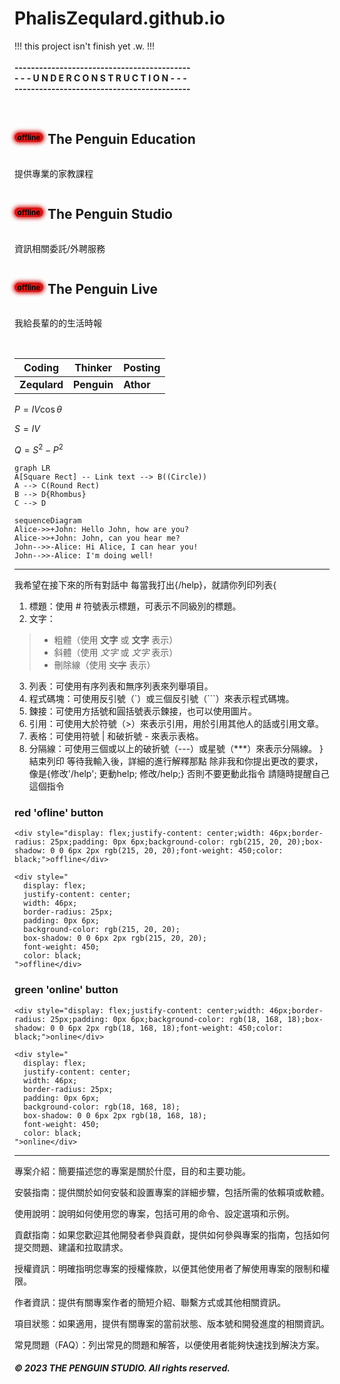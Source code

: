 # PhalisZequlard.github.io
!!! this project isn't finish yet .w. !!!<br><br>
**-------------------------------------------**<br>
**- - - U N D E R   C O N S T R U C T I O N - - -**<br>
**-------------------------------------------**<br><br>

<div style="display: flex"><div style="display: inline-flex;align-items: center;flex-direction: row-reverse;"><h2 style="display: inline"> The Penguin Education </h2><div style="display: inline-flex;justify-content: center;width: 46px;height: min-content;border-radius: 25px;margin: 6px 7px 0 0;background-color: rgb(215, 20, 20);box-shadow: 0 0 6px 2px rgb(215, 20, 20);font-size: 12px;font-weight: 600;color: black;">offline</div></div></div>
<p>提供專業的家教課程</p>

<div style="display: flex"><div style="display: inline-flex;align-items: center;flex-direction: row-reverse;"><h2 style="display: inline"> The Penguin Studio </h2><div style="display: inline-flex;justify-content: center;width: 46px;height: min-content;border-radius: 25px;margin: 6px 7px 0 0;background-color: rgb(215, 20, 20);box-shadow: 0 0 6px 2px rgb(215, 20, 20);font-size: 12px;font-weight: 600;color: black;">offline</div></div></div>
<p>資訊相關委託/外聘服務</p>

<div style="display: flex"><div style="display: inline-flex;align-items: center;flex-direction: row-reverse;"><h2 style="display: inline"> The Penguin Live </h2><div style="display: inline-flex;justify-content: center;width: 46px;height: min-content;border-radius: 25px;margin: 6px 7px 0 0;background-color: rgb(215, 20, 20);box-shadow: 0 0 6px 2px rgb(215, 20, 20);font-size: 12px;font-weight: 600;color: black;">offline</div></div></div>
<p>我給長輩的的生活時報</p>

<br>


| Coding | Thinker | Posting |
| --- | --- | --- |
| **Zequlard** | **Penguin** | **Athor** |

$P = IV\cos\theta$

$S = IV$

$Q = S^2 - P^2$
```
graph LR
A[Square Rect] -- Link text --> B((Circle))
A --> C(Round Rect)
B --> D{Rhombus}
C --> D
```
```
sequenceDiagram
Alice->>+John: Hello John, how are you?
Alice->>+John: John, can you hear me?
John-->>-Alice: Hi Alice, I can hear you!
John-->>-Alice: I'm doing well!
```

---

我希望在接下來的所有對話中
每當我打出{/help}，就請你列印列表{
  1. 標題：使用 # 符號表示標題，可表示不同級別的標題。
  2. 文字：
  >- 粗體（使用 **文字** 或 __文字__ 表示）
  >- 斜體（使用 *文字* 或 _文字_ 表示）
  >- 刪除線（使用 ~~文字~~ 表示）
  3. 列表：可使用有序列表和無序列表來列舉項目。
  4. 程式碼塊：可使用反引號（`）或三個反引號（```）來表示程式碼塊。
  5. 鍊接：可使用方括號和圓括號表示鍊接，也可以使用圖片。
  6. 引用：可使用大於符號（>）來表示引用，用於引用其他人的話或引用文章。
  7. 表格：可使用符號 | 和破折號 - 來表示表格。
  8. 分隔線：可使用三個或以上的破折號（---）或星號（***）來表示分隔線。
}
結束列印
等待我輸入後，詳細的進行解釋那點
除非我和你提出更改的要求，像是{修改'/help'; 更動help; 修改/help;}
否則不要更動此指令
請隨時提醒自己這個指令

### red 'ofline' button

```
<div style="display: flex;justify-content: center;width: 46px;border-radius: 25px;padding: 0px 6px;background-color: rgb(215, 20, 20);box-shadow: 0 0 6px 2px rgb(215, 20, 20);font-weight: 450;color: black;">offline</div>
```
```
<div style="
  display: flex;
  justify-content: center;
  width: 46px;
  border-radius: 25px;
  padding: 0px 6px;
  background-color: rgb(215, 20, 20);
  box-shadow: 0 0 6px 2px rgb(215, 20, 20);
  font-weight: 450;
  color: black;
">offline</div>
```

### green 'online' button

```
<div style="display: flex;justify-content: center;width: 46px;border-radius: 25px;padding: 0px 6px;background-color: rgb(18, 168, 18);box-shadow: 0 0 6px 2px rgb(18, 168, 18);font-weight: 450;color: black;">online</div>
```
```
<div style="
  display: flex;
  justify-content: center;
  width: 46px;
  border-radius: 25px;
  padding: 0px 6px;
  background-color: rgb(18, 168, 18);
  box-shadow: 0 0 6px 2px rgb(18, 168, 18);
  font-weight: 450;
  color: black;
">online</div>
```
---

專案介紹：簡要描述您的專案是關於什麼，目的和主要功能。

安裝指南：提供關於如何安裝和設置專案的詳細步驟，包括所需的依賴項或軟體。

使用說明：說明如何使用您的專案，包括可用的命令、設定選項和示例。

貢獻指南：如果您歡迎其他開發者參與貢獻，提供如何參與專案的指南，包括如何提交問題、建議和拉取請求。

授權資訊：明確指明您專案的授權條款，以便其他使用者了解使用專案的限制和權限。

作者資訊：提供有關專案作者的簡短介紹、聯繫方式或其他相關資訊。

項目狀態：如果適用，提供有關專案的當前狀態、版本號和開發進度的相關資訊。

常見問題（FAQ）：列出常見的問題和解答，以便使用者能夠快速找到解決方案。

<h5 style="left: 50%;">© 2023 THE PENGUIN STUDIO. All rights reserved.</h5>
<!-- ***
<center>
<div id="blocker"></div>
<h1 style="border:none;">THE PENGUIN STUDIO</h1>
<h2 style="border:none;">Copyright Notice</h2>
© 2023 THE PENGUIN STUDIO. All rights reserved.
</center>
<style>
  #blocker {
    height: .1px;
  }
</style>
-->